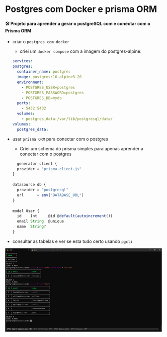 # Postgres com Docker e prisma ORM

#### 🛠️ Projeto para aprender a gerar o postgreSQL com e conectar com o Prisma ORM

- criar o `postgres com docker`
  - criei um `docker compose` com a imagem do postgres-alpine:

  ``` yml
  services:
  postgres:
    container_name: postgres
    image: postgres:16-alpine3.20
    environment:
      - POSTGRES_USER=postgres
      - POSTGRES_PASSWORD=postgres
      - POSTGRES_DB=mydb
    ports:
      - 5432:5432
    volumes:
      - postgres_data:/var/lib/postgresql/data/
  volumes:
    postgres_data:
  ```
- usar `prisma ORM` para conectar com o postgres 
  - Criei um schema do prisma simples para apenas aprender a conectar com o postgres

  ``` js
    generator client {
    provider = "prisma-client-js"
  }

  datasource db {
    provider = "postgresql"
    url      = env("DATABASE_URL")
  }

  model User {
    id    Int     @id @default(autoincrement())
    email String  @unique
    name  String?
  }

  ```
- consultar as tabelas e ver se esta tudo certo usando `pgcli`
 
<img src="assets/pgcli.png"/>